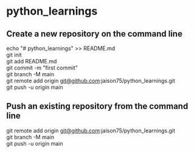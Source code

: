 # python_learnings

## Create a new repository on the command line
echo "# python_learnings" >> README.md\
git init\
git add README.md\
git commit -m "first commit"\
git branch -M main\
git remote add origin git@github.com:jaison75/python_learnings.git\
git push -u origin main


## Push an existing repository from the command line
git remote add origin git@github.com:jaison75/python_learnings.git\
git branch -M main\
git push -u origin main
